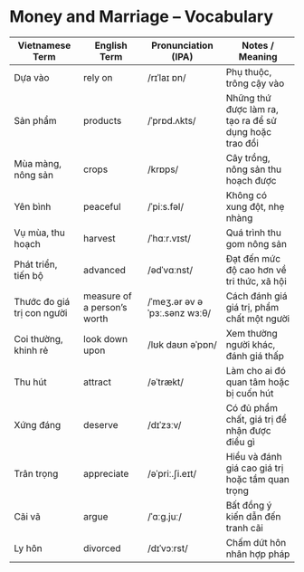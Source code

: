# Money and Marriage – Vocabulary

| Vietnamese Term            | English Term                | Pronunciation (IPA)           | Notes / Meaning                                        |
| -------------------------- | --------------------------- | ----------------------------- | ------------------------------------------------------ |
| Dựa vào                    | rely on                     | /rɪˈlaɪ ɒn/                   | Phụ thuộc, trông cậy vào                               |
| Sản phẩm                   | products                    | /ˈprɒd.ʌkts/                  | Những thứ được làm ra, tạo ra để sử dụng hoặc trao đổi |
| Mùa màng, nông sản         | crops                       | /krɒps/                       | Cây trồng, nông sản thu hoạch được                     |
| Yên bình                   | peaceful                    | /ˈpiːs.fəl/                   | Không có xung đột, nhẹ nhàng                           |
| Vụ mùa, thu hoạch          | harvest                     | /ˈhɑːr.vɪst/                  | Quá trình thu gom nông sản                             |
| Phát triển, tiến bộ        | advanced                    | /ədˈvɑːnst/                   | Đạt đến mức độ cao hơn về tri thức, xã hội             |
| Thước đo giá trị con người | measure of a person’s worth | /ˈmeʒ.ər əv ə ˈpɜː.sənz wɜːθ/ | Cách đánh giá giá trị, phẩm chất một người             |
| Coi thường, khinh rẻ       | look down upon              | /lʊk daʊn əˈpɒn/              | Xem thường người khác, đánh giá thấp                   |
| Thu hút                    | attract                     | /əˈtrækt/                     | Làm cho ai đó quan tâm hoặc bị cuốn hút                |
| Xứng đáng                  | deserve                     | /dɪˈzɜːv/                     | Có đủ phẩm chất, giá trị để nhận được điều gì          |
| Trân trọng                 | appreciate                  | /əˈpriː.ʃi.eɪt/               | Hiểu và đánh giá cao giá trị hoặc tầm quan trọng       |
| Cãi vã                     | argue                       | /ˈɑːɡ.juː/                    | Bất đồng ý kiến dẫn đến tranh cãi                      |
| Ly hôn                     | divorced                    | /dɪˈvɔːrst/                   | Chấm dứt hôn nhân hợp pháp                             |

